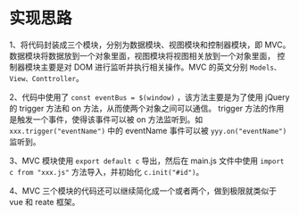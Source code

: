 # 实现思路
1、将代码封装成三个模块，分别为数据模块、视图模块和控制器模块，即 MVC。数据模块将数据放到一个对象里面，视图模块将视图相关放到一个对象里面，
控制器模块主要是对 DOM 进行监听并执行相关操作。MVC 的英文分别 `Models、View、Conttroller`。

2、代码中使用了 `const eventBus = $(window)` ，该方法主要是为了使用 jQuery 的 trigger 方法和 on 方法，从而使两个对象之间可以通信。
trigger 方法的作用是触发一个事件，使得该事件可以被 on 方法监听到。如 `xxx.trigger("eventName")` 中的 eventName 事件可以被 `yyy.on("eventName")` 监听到。

3、MVC 模块使用 `export default c` 导出，然后在 main.js 文件中使用 `import c from "xxx.js"` 方法导入，并初始化 `c.init("#id")`。

4、MVC 三个模块的代码还可以继续简化成一个或者两个，做到极限就类似于 vue 和 reate 框架。
